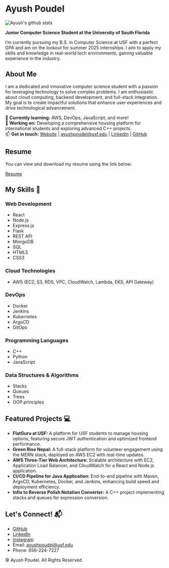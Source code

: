 # Ayush Poudel

![Ayush's github stats](https://github-readme-stats.vercel.app/api?username=anuraghazra)


**Junior Computer Science Student at the University of South Florida**

I’m currently pursuing my B.S. in Computer Science at USF with a perfect GPA and am on the lookout for summer 2025 internships. I aim to apply my skills and knowledge in real-world tech environments, gaining valuable experience in the industry.

## About Me

I am a dedicated and innovative computer science student with a passion for leveraging technology to solve complex problems. I am enthusiastic about cloud computing, backend development, and full-stack integration. My goal is to create impactful solutions that enhance user experiences and drive technological advancement.

🌱 **Currently learning:** AWS, DevOps, JavaScript, and more!  
🔭 **Working on:** Developing a comprehensive housing platform for international students and exploring advanced C++ projects.  
📫 **Get in touch:** [Website](#) | ayushpoudel@usf.edu | [LinkedIn](#) | [GitHub](#)

## Resume

You can view and download my resume using the link below:

[Resume](#)

## My Skills 🧠

### Web Development
- React
- Node.js
- Express.js
- Flask
- REST API
- MongoDB
- SQL
- HTML5
- CSS3

### Cloud Technologies
- AWS (EC2, S3, RDS, VPC, CloudWatch, Lambda, EKS, API Gateway)

### DevOps
- Docker
- Jenkins
- Kubernetes
- ArgoCD
- GitOps

### Programming Languages
- C++
- Python
- JavaScript

### Data Structures & Algorithms
- Stacks
- Queues
- Trees
- OOP principles

## Featured Projects 💻

- **FlatGuru at USF:** A platform for USF students to manage housing options, featuring secure JWT authentication and optimized frontend performance.
- **Green Rise Nepal:** A full-stack platform for volunteer engagement using the MERN stack, deployed on AWS EC2 with real-time updates.
- **AWS Three-Tier Web Architecture:** Scalable architecture with EC2, Application Load Balancer, and CloudWatch for a React and Node.js application.
- **CI/CD Pipeline for Java Application:** End-to-end pipeline with Maven, ArgoCD, Kubernetes, Docker, and Jenkins, enhancing build speed and deployment efficiency.
- **Infix to Reverse Polish Notation Converter:** A C++ project implementing stacks and queues for expression conversion.

## Let's Connect! 📬

- [GitHub](#)
- [LinkedIn](#)
- [Instagram](#)
- Email: ayushpoudel@usf.edu
- Phone: 656-224-7227

© Ayush Poudel. All Rights Reserved.
